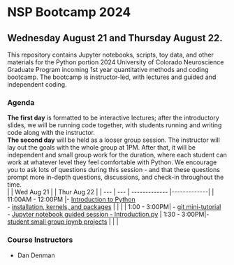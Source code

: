 # NSP Bootcamp 2024
##  Wednesday August 21 and Thursday August 22. 
This repository contains Jupyter notebooks, scripts, toy data, and other materials for the Python portion 2024 University of Colorado Neuroscience Graduate Program incoming 1st year quantitative methods and coding bootcamp. The bootcamp is instructor-led, with lectures and guided and independent coding.

### Agenda
**The first day** is formatted to be interactive lectures; after the introductory slides, we will be running code together, with students running and writing code along with the instructor. 
<br>
**The second day** will be held as a looser group session. The instructor will lay out the goals with the whole group at 1PM. After that, it will be independent and small group work for the duration, where each student can work at whatever level they feel comfortable with Python. We encourage you to ask lots of questions during this session - and that these questions prompt more in-depth questions, discussions, and check-in throughout the time.
<br>
| | Wed Aug 21  |      | Thur Aug 22     | 
| --- | --- | ------------- |-------------| 
| 11:00AM - 12:00PM |- [Introduction to Python](https://github.com/danieljdenman/NSPbootcamp/blob/master/NSPbootcamp_introToPython_2024.pdf)  <br>- [installation, kernels, and packages](https://github.com/danieljdenman/NSPbootcamp/blob/master/Installation%20and%20package%20management.md) |  |  | 
| 1:00 - 3:00PM| -  [git mini-tutorial](https://github.com/danieljdenman/NSPbootcamp/blob/master/IntrotoGit.md) <br> - [Jupyter notebook guided session - Introduction.py](https://github.com/danieljdenman/NSPbootcamp/blob/master/Introduction.ipynb) | 1:30 - 3:00PM|- [student small group ipynb projects](https://github.com/danieljdenman/NSPbootcamp/tree/master/Day1_JupyterNotebooks) | 
|  | 

### Course Instructors
- Dan Denman
